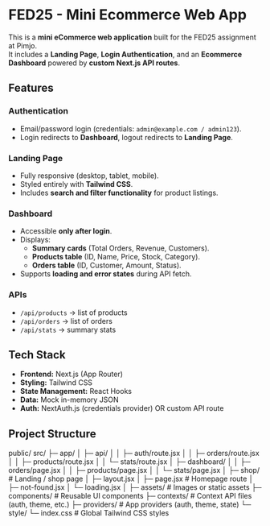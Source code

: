 # FED25 - Mini Ecommerce Web App

This is a **mini eCommerce web application** built for the FED25 assignment at Pimjo.  
It includes a **Landing Page**, **Login Authentication**, and an **Ecommerce Dashboard** powered by **custom Next.js API routes**.

## Features

### Authentication

- Email/password login (credentials: `admin@example.com / admin123`).
- Login redirects to **Dashboard**, logout redirects to **Landing Page**.

### Landing Page

- Fully responsive (desktop, tablet, mobile).
- Styled entirely with **Tailwind CSS**.
- Includes **search and filter functionality** for product listings.

### Dashboard

- Accessible **only after login**.
- Displays:
  - **Summary cards** (Total Orders, Revenue, Customers).
  - **Products table** (ID, Name, Price, Stock, Category).
  - **Orders table** (ID, Customer, Amount, Status).
- Supports **loading and error states** during API fetch.

### APIs

- `/api/products` → list of products
- `/api/orders` → list of orders
- `/api/stats` → summary stats

## Tech Stack

- **Frontend:** Next.js (App Router)
- **Styling:** Tailwind CSS
- **State Management:** React Hooks
- **Data:** Mock in-memory JSON
- **Auth:** NextAuth.js (credentials provider) OR custom API route

## Project Structure

public/
src/
├─ app/
│ ├─ api/
│ │ ├─ auth/route.jsx
│ │ ├─ orders/route.jsx
│ │ ├─ products/route.jsx
│ │ └─ stats/route.jsx
│ ├─ dashboard/
│ │ ├─ orders/page.jsx
│ │ ├─ products/page.jsx
│ │ └─ stats/page.jsx
│ ├─ shop/ # Landing / shop page
│ ├─ layout.jsx
│ ├─ page.jsx # Homepage route
│ ├─ not-found.jsx
│ └─ loading.jsx
│
├─ assets/ # Images or static assets
├─ components/ # Reusable UI components
├─ contexts/ # Context API files (auth, theme, etc.)
├─ providers/ # App providers (auth, theme, state)
└─ style/
└─ index.css # Global Tailwind CSS styles

